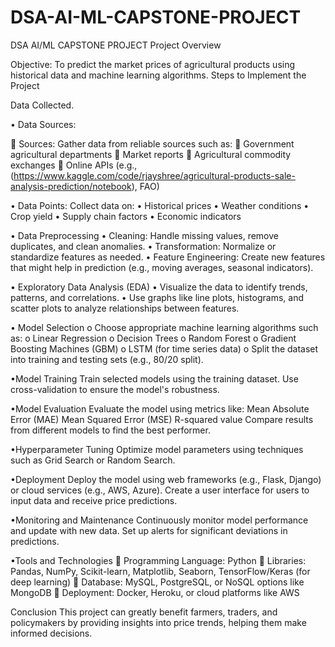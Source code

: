 # DSA-AI-ML-CAPSTONE-PROJECT
DSA AI/ML CAPSTONE PROJECT
Project Overview

Objective: To predict the market prices of agricultural products using historical data and machine learning algorithms.
Steps to Implement the Project

Data Collected.

• Data Sources:

 Sources: Gather data from reliable sources such as:
 Government agricultural departments
 Market reports
 Agricultural commodity exchanges
 Online APIs (e.g.,(https://www.kaggle.com/code/rjayshree/agricultural-products-sale-analysis-prediction/notebook), FAO)

• Data Points: Collect data on:
• Historical prices
• Weather conditions
• Crop yield
• Supply chain factors
• Economic indicators

• Data Preprocessing
• Cleaning: Handle missing values, remove duplicates, and clean anomalies.
• Transformation: Normalize or standardize features as needed.
• Feature Engineering: Create new features that might help in prediction (e.g., moving averages, seasonal indicators).

• Exploratory Data Analysis (EDA)
• Visualize the data to identify trends, patterns, and correlations.
• Use graphs like line plots, histograms, and scatter plots to analyze relationships between features.

• Model Selection
o Choose appropriate machine learning algorithms such as:
o Linear Regression
o Decision Trees
o Random Forest
o Gradient Boosting Machines (GBM)
o LSTM (for time series data)
o Split the dataset into training and testing sets (e.g., 80/20 split).

•Model Training
Train selected models using the training dataset.
Use cross-validation to ensure the model's robustness.

•Model Evaluation
Evaluate the model using metrics like:
Mean Absolute Error (MAE)
Mean Squared Error (MSE)
R-squared value
Compare results from different models to find the best performer.

•Hyperparameter Tuning
Optimize model parameters using techniques such as Grid Search or Random Search.

•Deployment
Deploy the model using web frameworks (e.g., Flask, Django) or cloud services (e.g., AWS, Azure).
Create a user interface for users to input data and receive price predictions.

•Monitoring and Maintenance
Continuously monitor model performance and update with new data.
Set up alerts for significant deviations in predictions.

•Tools and Technologies
 Programming Language: Python
 Libraries: Pandas, NumPy, Scikit-learn, Matplotlib, Seaborn, TensorFlow/Keras (for deep learning)
 Database: MySQL, PostgreSQL, or NoSQL options like MongoDB
 Deployment: Docker, Heroku, or cloud platforms like AWS

Conclusion
This project can greatly benefit farmers, traders, and policymakers by providing insights into price trends, helping them make informed decisions. 


